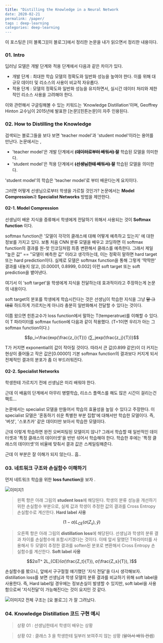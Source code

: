 ```yaml
---
title: "Distilling the Knowledge in a Neural Network
date: 2020-02-21
permalink: /paper/
tags : deep-learning
categories: deep-learning
---
```


이 포스팅은 [이 블록그][이 블로그]에서 정리한 논문을 내가 읽으면서 정리한 내용이다.

### 01. Intro

딥러닝 모델은 개발 단계와 적용 단계에서 다음과 같은 차이가 있다. 

- 개발 단계 : 최대한 학습 모델의 정확도와 일반화 성능을 높여야 한다. 이를 위해 대규모 데이터 및 리소스의 사용이 비교적 자유롭다.
- 적용 단계 : 모델의 정확도와 일반화 성능을 유지하면서, 실시간 데이터 처리와 제한적인 리소스 사용을 고려해야 한다.


이와 관련해서 구글링해볼 수 있는 키워드는 'Knowledge Distillation'이며, Geoffrey Hinton 교수님이 2015년에 발표한 [논문][힌튼논문]이 자주 인용된다.

### 02. How to Distilling the Knowledge

검색되는 블로그들을 보다 보면 'teacher model'과 'student model'이라는 용어를 만난다.
논문에서는 , 
- 'teacher model'은 개발 단계에서 ~~**(데이터로부터 배워서) 잘**~~ 학습된 모델을 의미한다.
- 'student model'은 적용 단계에서 ~~**(선생님한테 배워서) 잘**~~  학습된 모델을 의미한다. 


'student model'의 학습은 'teacher model'로 부터 배운다는게 요지이다.



그러면 어떻게 선생님으로부터 학생을 가르칠 것인가? 
논문에서는 **Model Compression**과 **Specialist Networks** 방법을 제안한다. 


#### 02-1. Model Compression

선생님이 배운 지식을 증류해서 학생에게 전달하기 위해서 사용되는 것이 **Softmax function** 이다. 


softmax function은 '모델이 각각의 클래스에 대해 어떻게 예측하고 있는지' 에 대한 정보를 가지고 있다. 
보통 처음 CNN 분류 모델을 배우고 코딩하면 이 softmax function의 결과를 원-핫 인코딩처럼 최종 변환해서 클래스를 예측한다.
그래서 제일 "높은 값" == "모델이 예측한 값" 이라고 생각하는데, 이는 정확히 말하면 hard target 또는 hard prediction이다.
실제로 모델은 softmax function을 통해 그렇게 '딱딱한' 결과를 내놓지 않고, [0.00001, 0.8999, 0.002] 이런 soft target 또는 soft prediction을 뱉어낸다.  

여기서 이 'soft target'을 학생에게 지식을 전달하는데 효과적이라고 주장하는게 논문의 내용이다.

soft target의 분포를 학생에게 학습시킨다는 것은 선생님이 학습한 지식을 그냥 ~~말 그대로~~ 하드하게 가르치는게 아니라 
충분히 일반화해서 전달할 수 있다는 것이다.  

이쯤 왔으면 힌튼교수가 loss function에서 말하는 T(temperatrue)를 이해할 수 있다. 
이 T 파라미터를 softmax fuction에 다음과 같이 적용했다. (T=1이면 우리가 아는 그 softmax function이다.)

$$p_i=\frac{exp(\frac{z_i}{T})} {∑_jexp(\frac{z_j}{T})}$$

T가 커지면  exponential의 값이 작아질 것이다. 따라서 큰 값(0.899 같은)이 더 커지는 현상이 줄어들고  작은 값은[0.00001] 기본 softmax function의 결과보다 커지게 되서 전체적인 결과의 분포가 좀 더 부드러워진다. 

#### 02-2. Specialist Networks

학생한테 가르치기 전에 선생님은 미리 배워야 한다. 

근데 이 배움의 단계에서 아무리 병렬학습, 리소스 플랙스를 해도 많은 시간이 걸리는건 팩트... 

논문에서는 specialist 모델을 만들어서 학습의 효율성을 높일 수 있다고 주장한다. 이 specialist 모델은 '혼동하기 쉬운 특별한 부분 집합'에 대해서만 학습한 모델이다. 즉, '버섯', '스포츠카' 같은 데이터만 보아서 학습한 모델이다. 

근데 이렇게 학습하면 완전 오버피팅된 모델이지 않나? 그래서 학습할 때 일반적인 데이터셋과 '특정 클래스의 데이터셋'을 반반 섞어서 학습해야 한다. 학습한 후에는 '특정 클래스의 데이터셋'의 비율에 맞춰서 결과 값은 스케일링해준다. 

근데 이 부분은 잘 이해가 되지 않는다.. 흠.. 

### 03.  네트워크 구조와 손실함수 이해하기
먼저 네트워크 학습을 위한 **loss function**을 보자 .

![이미지1](https://t1.daumcdn.net/cfile/tistory/997F73405E0E92422E)

> 왼쪽 항은 아래 그림의 **student loss**에 해당된다. 학생의 분류 성능을 개선하기 위한 손실함수 부분으로, 실제 값과 학생이 추정한 값의 결과를 Cross Entropy 손실함수로 계산한다. **Hard label 사용** 

$$(1-α)L_{CE}(σ(Z_s), \hat{y})$$ 


> 오른쪽 항은 아래 그림의 **distillation loss**에 해당된다. 선생님과 학생의 분류 결과 차이를 손실함수에 포함시키겠다는 것이다. 이때 앞서 말했던 T파라미터를 사용해서 두 모델이 추정한 결과를 soften된 분포로 변환해서 Cross Entropy 손실함수를 계산한다. **Soft label 사용**

$$2αT^   2L_{CE}(σ(\frac{Z_t}{T}), σ(\frac{Z_s}{T}), )$$

손실함수를 봤으니, 앞에서 구구절절 얘기했던 '지식 전달'을 다시 생각해보자.  distillation loss를 보면 선생님과 학생 모델의 분류 결과를 비교하기 위해 soft label을 사용한다. 즉, Hard label일 경우에는 정보손실이 발생할 수 있지만, soft label을 사용함으로써  '지식전달'이 가능해진다는 것이 요지인 것 같다. 



![이미지2](https://nervanasystems.github.io/distiller/imgs/knowledge_distillation.png)
전체 구조는 [요 블로그] 가 잘 그려났다.  




### 04. Knowledge Distillation 코드 구현 예시



> 상황 01 : 선생님한테서 학생이 배우는 상황



> 상황 02 : 클래스 3 을 학생한테 일부러 보여주지 않는 상황 (~~알아서 배워 컨셉~~)


